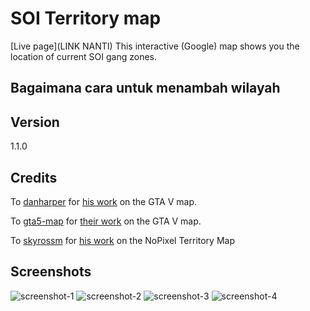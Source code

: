 SOI Territory map
====
[Live page](LINK NANTI)
This interactive (Google) map shows you the location of current SOI gang zones.

## Bagaimana cara untuk menambah wilayah

## Version

1.1.0

## Credits

To [danharper](https://github.com/danharper/) for [his work](https://github.com/danharper/GTAV) on the GTA V map.

To [gta5-map](https://github.com/gta5-map) for [their work](https://github.com/gta5-map/gta5-map.github.io) on the GTA V map.

To [skyrossm](https://github.com/skyrossm) for [his work](https://github.com/skyrossm/np-gangmap) on the NoPixel Territory Map

## Screenshots

![screenshot-1]()
![screenshot-2]()
![screenshot-3]()
![screenshot-4]()
